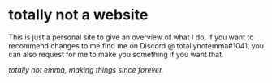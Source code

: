 # totally not a website

This is just a personal site to give an overview of what I do, if you want to recommend changes to me find me on Discord @ totallynotemma#1041, you can also request for me to make you something if you want that.

*totally not emma, making things since forever.*
